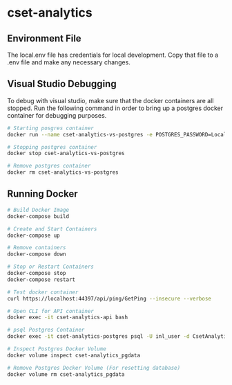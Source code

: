 # cset-analytics

## Environment File

The local.env file has credentials for local development. Copy that file to a .env file and make any necessary changes.

## Visual Studio Debugging

To debug with visual studio, make sure that the docker containers are all stopped. Run the following command in order to bring up a postgres docker container for debugging purposes.

```bash
# Starting posgres container
docker run --name cset-analytics-vs-postgres -e POSTGRES_PASSWORD=LocalUserPassword123! -e POSTGRES_USER=local_user -p 5432:5432 -d postgres

# Stopping postgres container
docker stop cset-analytics-vs-postgres

# Remove postgres container
docker rm cset-analytics-vs-postgres
```

## Running Docker

```bash
# Build Docker Image
docker-compose build

# Create and Start Containers
docker-compose up

# Remove containers
docker-compose down

# Stop or Restart Containers
docker-compose stop
docker-compose restart

# Test docker container
curl https://localhost:44397/api/ping/GetPing --insecure --verbose

# Open CLI for API container
docker exec -it cset-analytics-api bash

# psql Postgres Container
docker exec -it cset-analytics-postgres psql -U inl_user -d CsetAnalytics

# Inspect Postgres Docker Volume
docker volume inspect cset-analytics_pgdata

# Remove Postgres Docker Volume (For resetting database)
docker volume rm cset-analytics_pgdata
```
